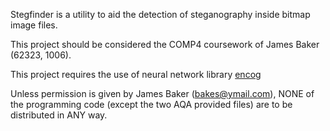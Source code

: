 Stegfinder is a utility to aid the detection of steganography inside bitmap image files.

This project should be considered the COMP4 coursework of James Baker (62323, 1006).

This project requires the use of neural network library [encog](https://github.com/encog/encog-java-core)

Unless permission is given by James Baker (bakes@ymail.com), NONE of the programming code (except the two AQA provided files) are to be distributed in ANY way.
